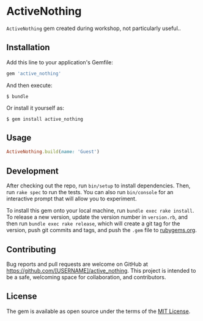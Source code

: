# ActiveNothing

`ActiveNothing` gem created during workshop, not particularly useful..

## Installation

Add this line to your application's Gemfile:

```ruby
gem 'active_nothing'
```

And then execute:

    $ bundle

Or install it yourself as:

    $ gem install active_nothing

## Usage

```ruby
ActiveNothing.build(name: 'Guest')
```

## Development

After checking out the repo, run `bin/setup` to install dependencies. Then, run `rake spec` to run the tests. You can also run `bin/console` for an interactive prompt that will allow you to experiment.

To install this gem onto your local machine, run `bundle exec rake install`. To release a new version, update the version number in `version.rb`, and then run `bundle exec rake release`, which will create a git tag for the version, push git commits and tags, and push the `.gem` file to [rubygems.org](https://rubygems.org).

## Contributing

Bug reports and pull requests are welcome on GitHub at https://github.com/[USERNAME]/active_nothing. This project is intended to be a safe, welcoming space for collaboration, and contributors.


## License

The gem is available as open source under the terms of the [MIT License](http://opensource.org/licenses/MIT).
